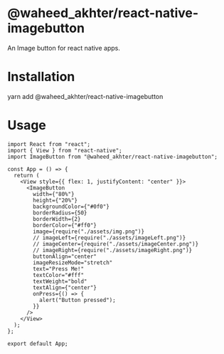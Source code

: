 # @waheed_akhter/react-native-imagebutton
An Image button for react native apps.

<h1>Installation</h1>
yarn add @waheed_akhter/react-native-imagebutton


<h1>Usage</h1>



```
import React from "react";
import { View } from "react-native";
import ImageButton from "@waheed_akhter/react-native-imagebutton";

const App = () => {
  return (
    <View style={{ flex: 1, justifyContent: "center" }}>
      <ImageButton
        width={"80%"}
        height={"20%"}
        backgroundColor={"#0f0"}
        borderRadius={50}
        borderWidth={2}
        borderColor={"#ff0"}
        image={require("./assets/img.png")}
        // imageLeft={require("./assets/imageLeft.png")}
        // imageCenter={require("./assets/imageCenter.png")}
        // imageRight={require("./assets/imageRight.png")}
        buttonAlign="center"
        imageResizeMode="stretch"
        text="Press Me!"
        textColor="#fff"
        textWeight="bold"
        textAlign={"center"}
        onPress={() => {
          alert("Button pressed");
        }}
      />
    </View>
  );
};

export default App;

```

